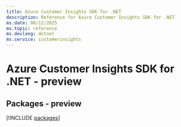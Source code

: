 ```yaml
---
title: Azure Customer Insights SDK for .NET
description: Reference for Azure Customer Insights SDK for .NET
ms.date: 08/12/2025
ms.topic: reference
ms.devlang: dotnet
ms.service: customerinsights
---
```

# Azure Customer Insights SDK for .NET - preview
## Packages - preview
[!INCLUDE [packages](customer-insights-index.md)]